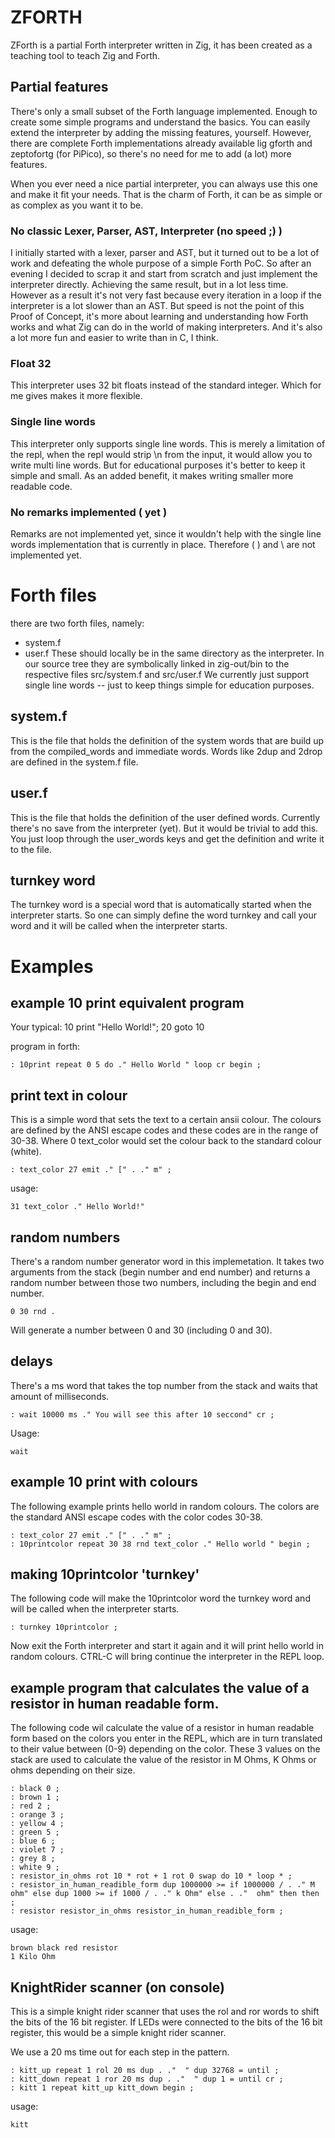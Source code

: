 # ZFORTH
ZForth is a partial Forth interpreter written in Zig, it has been created as a teaching tool to teach Zig and Forth.

## Partial features
There's only a small subset of the Forth language implemented. Enough to create some simple programs and understand the basics.
You can easily extend the interpreter by adding the missing features, yourself.
However, there are complete Forth implementations already available lig gforth and zeptofortg (for PiPico), so there's no need for me to add (a lot) more features.

When you ever need a nice partial interpreter, you can always use this one and make it fit your needs. That is the charm of Forth, it can be as simple or as complex as you want it to be.

### No classic Lexer, Parser, AST, Interpreter (no speed ;) )
I initially started with a lexer, parser and AST, but it turned out to be a lot of work and defeating the whole purpose of a simple Forth PoC.
So after an evening I decided to scrap it and start from scratch and just implement the interpreter directly. Achieving the same result, but in a lot less time. However as a result it's not very fast because every iteration in a loop if the interpreter is a lot slower than an AST. But speed is not the point of this Proof of Concept, it's more about learning and understanding how Forth works and what Zig can do in the world of making interpreters. And it's also a lot more fun and easier to write than in C, I think.

### Float 32 
This interpreter uses 32 bit floats instead of the standard integer. Which for me gives makes it more flexible.

### Single line words
This interpreter only supports single line words. This is merely a limitation of the repl, when the repl would strip \n from the input, it would allow you to write multi line words. But for educational purposes it's better to keep it simple and small.
As an added benefit, it makes writing smaller more readable code.

### No remarks implemented ( yet )
Remarks are not implemented yet, since it wouldn't help with the single line words implementation that is currently in place.
Therefore ( ) and \ are not implemented yet.

# Forth files
there are two forth files, namely:
- system.f
- user.f
These should locally be in the same directory as the interpreter. In our source tree they are symbolically linked in zig-out/bin to the respective files src/system.f and src/user.f
We currently just support single line words -- just to keep things simple for education purposes.

## system.f
This is the file that holds the definition of the system words that are build up from the compiled_words and immediate words. Words like 2dup and 2drop are defined in the system.f file.

## user.f
This is the file that holds the definition of the user defined words. Currently there's no save from the interpreter (yet). But it would be trivial to add this. You just loop through the user_words keys and get the definition and write it to the file.

## turnkey word
The turnkey word is a special word that is automatically started when the interpreter starts. So one can simply define the word turnkey and call your word and it will be called when the interpreter starts.

# Examples

## example 10 print equivalent program
Your typical:
10 print "Hello World!";
20 goto 10

program in forth:

```forth
: 10print repeat 0 5 do ." Hello World " loop cr begin ;
```

## print text in colour
This is a simple word that sets the text to a certain ansii colour. The colours are defined by the ANSI escape codes and these codes are in the range of 30-38. Where 0 text_color would set the colour back to the standard colour (white).

```forth
: text_color 27 emit ." [" . ." m" ;
```

usage:
```forth
31 text_color ." Hello World!"
```

## random numbers
There's a random number generator word in this implemetation. 
It takes two arguments from the stack (begin number and end number) and returns a random number between those two numbers, including the begin and end number.

```forth
0 30 rnd .
```

Will generate a number  between 0 and 30 (including 0 and 30).

## delays
There's a ms word that takes the top number from the stack and waits that amount of milliseconds.

```
: wait 10000 ms ." You will see this after 10 seccond" cr ;
```

Usage:
```forth
wait
```

## example 10 print with colours
The following example prints hello world in random colours.
The colors are the standard ANSI escape codes with the color codes 30-38.

```forth
: text_color 27 emit ." [" . ." m" ;
: 10printcolor repeat 30 38 rnd text_color ." Hello world " begin ;
```

## making 10printcolor 'turnkey'
The following code will make the 10printcolor word the turnkey word and will be called when the interpreter starts.
```
: turnkey 10printcolor ;
```
Now exit the Forth interpreter and start it again and it will print hello world in random colours. CTRL-C will bring continue the interpreter in the REPL loop.

## example program that calculates  the value of a resistor in human readable form.
The following code wil calculate the value of a resistor in human readable form based on the colors you enter in the REPL, which are in turn translated to their value between (0-9) depending on the color.
These 3 values on the stack are used to calculate the value of the resistor in M Ohms, K Ohms or ohms depending on their size.

```forth
: black 0 ;
: brown 1 ;
: red 2 ;
: orange 3 ;
: yellow 4 ;
: green 5 ;
: blue 6 ;
: violet 7 ;
: grey 8 ;
: white 9 ;
: resistor_in_ohms rot 10 * rot + 1 rot 0 swap do 10 * loop * ;
: resistor_in_human_readible_form dup 1000000 >= if 1000000 / . ." M ohm" else dup 1000 >= if 1000 / . ." k Ohm" else . ."  ohm" then then ;
: resistor resistor_in_ohms resistor_in_human_readible_form ;
```

usage:
```forth
brown black red resistor
1 Kilo Ohm
```

## KnightRider scanner (on console)
This is a simple knight rider scanner that uses the rol and ror words to shift the bits of the 16 bit register.
If LEDs were connected to the bits of the 16 bit register, this would be a simple knight rider scanner.

We use a 20 ms time out for each step in the pattern.

```forth
: kitt_up repeat 1 rol 20 ms dup . ."  " dup 32768 = until ;
: kitt_down repeat 1 ror 20 ms dup . ."  " dup 1 = until cr ;
: kitt 1 repeat kitt_up kitt_down begin ;
```

usage:
```forth
kitt
```